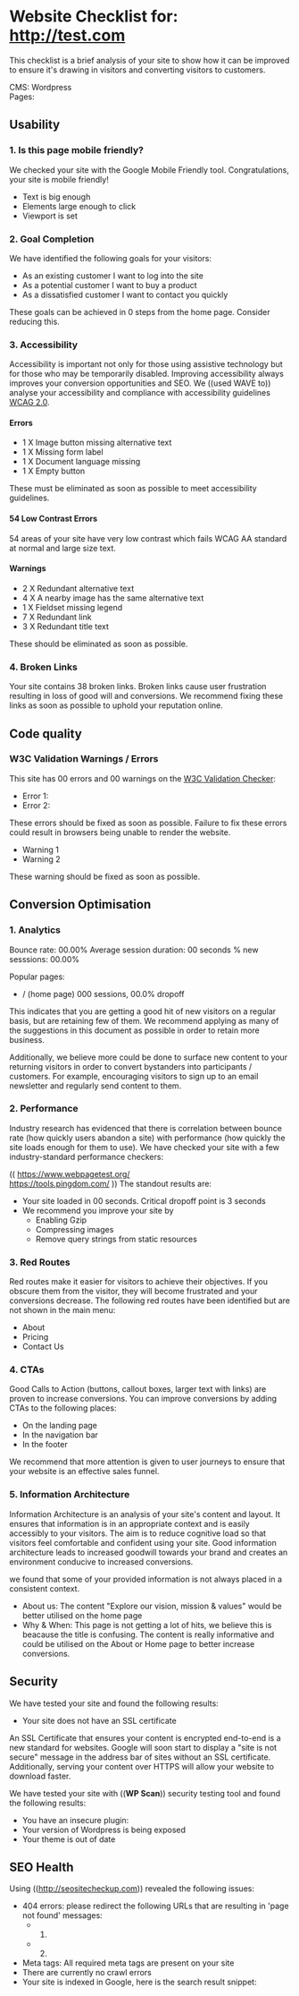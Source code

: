 # Website Checklist for: http://test.com

This checklist is a brief analysis of your site to show how it can be improved to ensure it's drawing in visitors and converting visitors to customers.

CMS: Wordpress  
Pages:  

## Usability

### 1. Is this page mobile friendly?

We checked your site with the Google Mobile Friendly tool. Congratulations, your site is mobile friendly!

- Text is big enough
- Elements large enough to click
- Viewport is set

### 2. Goal Completion

We have identified the following goals for your visitors:

- As an existing customer I want to log into the site
- As a potential customer I want to buy a product
- As a dissatisfied customer I want to contact you quickly

These goals can be achieved in 0 steps from the home page. Consider reducing this.

### 3. Accessibility

Accessibility is important not only for those using assistive technology but for those who may be temporarily disabled. Improving accessibility always improves your conversion opportunities and SEO. We ((used WAVE to)) analyse your accessibility and compliance with accessibility guidelines [WCAG 2.0](https://www.w3.org/TR/WCAG20/).

#### Errors
- 1 X Image button missing alternative text
- 1 X Missing form label
- 1 X Document language missing
- 1 X Empty button

These must be eliminated as soon as possible to meet accessibility guidelines.

#### 54 Low Contrast Errors
54 areas of your site have very low contrast which fails WCAG AA standard at normal and large size text.

#### Warnings

- 2 X Redundant alternative text
- 4 X A nearby image has the same alternative text
- 1 X Fieldset missing legend
- 7 X Redundant link
- 3 X Redundant title text

These should be eliminated as soon as possible.

### 4. Broken Links

Your site contains 38 broken links. Broken links cause user frustration resulting in loss of good will and conversions. We recommend fixing these links as soon as possible to uphold your reputation online.


## Code quality

### W3C Validation Warnings / Errors

This site has 00 errors and 00 warnings on the [W3C Validation Checker](https://validator.w3.org/):

- Error 1:
- Error 2: 

These errors should be fixed as soon as possible. Failure to fix these errors could result in browsers being unable to render the website.

- Warning 1
- Warning 2

These warning should be fixed as soon as possible.

## Conversion Optimisation

### 1. Analytics

Bounce rate: 00.00%
Average session duration: 00 seconds
% new sesssions: 00.00%

Popular pages:
- / (home page) 000 sessions, 00.0% dropoff

This indicates that you are getting a good hit of new visitors on a regular basis, but are retaining few of them. We recommend applying as many of the suggestions in this document as possible in order to retain more business.

Additionally, we believe more could be done to surface new content to your returning visitors in order to convert bystanders into participants / customers. For example, encouraging visitors to sign up to an email newsletter and regularly send content to them.

### 2. Performance

Industry research has evidenced that there is correlation between bounce rate (how quickly users abandon a site) with performance (how quickly the site loads enough for them to use). We have checked your site with a few industry-standard performance checkers:

((
	https://www.webpagetest.org/  
	https://tools.pingdom.com/
))
The standout results are:

- Your site loaded in 00 seconds. Critical dropoff point is 3 seconds
- We recommend you improve your site by
	- Enabling Gzip
	- Compressing images
	- Remove query strings from static resources


### 3. Red Routes

Red routes make it easier for visitors to achieve their objectives. If you obscure them from the visitor, they will become frustrated and your conversions decrease. The following red routes have been identified but are not shown in the main menu:

- About
- Pricing
- Contact Us

### 4. CTAs

Good Calls to Action (buttons, callout boxes, larger text with links) are proven to increase conversions. You can improve conversions by adding CTAs to the following places:

- On the landing page
- In the navigation bar
- In the footer

We recommend that more attention is given to user journeys to ensure that your website is an effective sales funnel.

### 5. Information Architecture

Information Architecture is an analysis of your site's content and layout. It ensures that information is in an appropriate context and is easily accessibly to your visitors. The aim is to reduce cognitive load so that visitors feel comfortable and confident using your site. Good information architecture leads to increased goodwill towards your brand and creates an environment conducive to increased conversions.

we found that some of your provided information is not always placed in a consistent context.

- About us: The content "Explore our vision, mission & values" would be better utilised on the home page
- Why & When: This page is not getting a lot of hits, we believe this is beacause the title is confusing. The content is really informative and could be utilised on the About or Home page to better increase conversions.

## Security

We have tested your site and found the following results:

- Your site does not have an SSL certificate

An SSL Certificate that ensures your content is encrypted end-to-end is a new standard for websites. Google will soon start to display a "site is not secure" message in the address bar of sites without an SSL certificate. Additionally, serving your content over HTTPS will allow your website to download faster.

We have tested your site with ((**WP Scan**)) security testing tool and found the following results:

- You have an insecure plugin: 
- Your version of Wordpress is being exposed
- Your theme is out of date

## SEO Health

Using ((http://seositecheckup.com)) revealed the following issues:

- 404 errors: please redirect the following URLs that are resulting in 'page not found' messages:
	- 1)
	- 2)
- Meta tags: All required meta tags are present on your site
- There are currently no crawl errors
- Your site is indexed in Google, here is the search result snippet:


